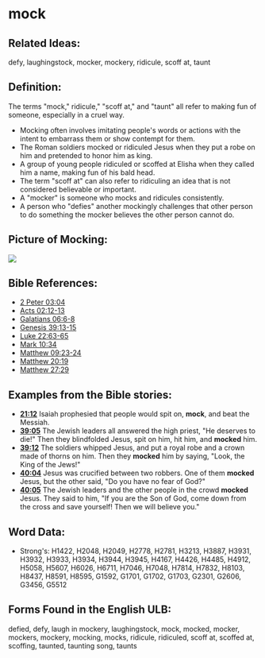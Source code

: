 # mock

## Related Ideas:

defy, laughingstock, mocker, mockery, ridicule, scoff at, taunt

## Definition:

The terms "mock," ridicule," "scoff at," and "taunt" all refer to making fun of someone, especially in a cruel way.

* Mocking often involves imitating people's words or actions with the intent to embarrass them or show contempt for them.
* The Roman soldiers mocked or ridiculed Jesus when they put a robe on him and pretended to honor him as king.
* A group of young people ridiculed or scoffed at Elisha when they called him a name, making fun of his bald head.
* The term "scoff at" can also refer to ridiculing an idea that is not considered believable or important.
* A "mocker" is someone who mocks and ridicules consistently.
* A person who "defies" another mockingly challenges that other person to do something the mocker believes the other person cannot do.

## Picture of Mocking:

<a href="https://content.bibletranslationtools.org/WycliffeAssociates/en_tw/raw/branch/master/PNGs/m/Mock.png"><img src="https://content.bibletranslationtools.org/WycliffeAssociates/en_tw/raw/branch/master/PNGs/m/Mock.png" ></a>

## Bible References:

* [2 Peter 03:04](rc://en/tn/help/2pe/03/04)
* [Acts 02:12-13](rc://en/tn/help/act/02/12)
* [Galatians 06:6-8](rc://en/tn/help/gal/06/06)
* [Genesis 39:13-15](rc://en/tn/help/gen/39/13)
* [Luke 22:63-65](rc://en/tn/help/luk/22/63)
* [Mark 10:34](rc://en/tn/help/mrk/10/34)
* [Matthew 09:23-24](rc://en/tn/help/mat/09/23)
* [Matthew 20:19](rc://en/tn/help/mat/20/19)
* [Matthew 27:29](rc://en/tn/help/mat/27/29)

## Examples from the Bible stories:

* __[21:12](rc://en/tn/help/obs/21/12)__ Isaiah prophesied that people would spit on, __mock__, and beat the Messiah.
* __[39:05](rc://en/tn/help/obs/39/05)__ The Jewish leaders all answered the high priest, "He deserves to die!" Then they blindfolded Jesus, spit on him, hit him, and __mocked__ him.
* __[39:12](rc://en/tn/help/obs/39/12)__ The soldiers whipped Jesus, and put a royal robe and a crown made of thorns on him. Then they __mocked__ him by saying, "Look, the King of the Jews!"
* __[40:04](rc://en/tn/help/obs/40/04)__ Jesus was crucified between two robbers. One of them __mocked__ Jesus, but the other said, "Do you have no fear of God?"
* __[40:05](rc://en/tn/help/obs/40/05)__ The Jewish leaders and the other people in the crowd __mocked__ Jesus. They said to him, "If you are the Son of God, come down from the cross and save yourself! Then we will believe you."

## Word Data:

* Strong's: H1422, H2048, H2049, H2778, H2781, H3213, H3887, H3931, H3932, H3933, H3934, H3944, H3945, H4167, H4426, H4485, H4912, H5058, H5607, H6026, H6711, H7046, H7048, H7814, H7832, H8103, H8437, H8591, H8595, G1592, G1701, G1702, G1703, G2301, G2606, G3456, G5512

## Forms Found in the English ULB:

defied, defy, laugh in mockery, laughingstock, mock, mocked, mocker, mockers, mockery, mocking, mocks, ridicule, ridiculed, scoff at, scoffed at, scoffing, taunted, taunting song, taunts
